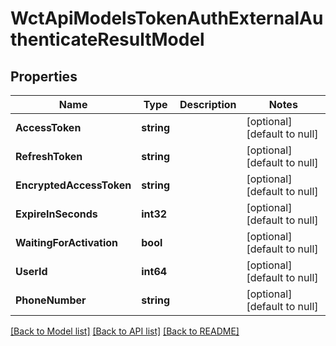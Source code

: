 # WctApiModelsTokenAuthExternalAuthenticateResultModel

## Properties
Name | Type | Description | Notes
------------ | ------------- | ------------- | -------------
**AccessToken** | **string** |  | [optional] [default to null]
**RefreshToken** | **string** |  | [optional] [default to null]
**EncryptedAccessToken** | **string** |  | [optional] [default to null]
**ExpireInSeconds** | **int32** |  | [optional] [default to null]
**WaitingForActivation** | **bool** |  | [optional] [default to null]
**UserId** | **int64** |  | [optional] [default to null]
**PhoneNumber** | **string** |  | [optional] [default to null]

[[Back to Model list]](../README.md#documentation-for-models) [[Back to API list]](../README.md#documentation-for-api-endpoints) [[Back to README]](../README.md)

